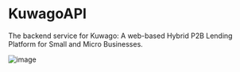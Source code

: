 # KuwagoAPI

The backend service for Kuwago: A web-based Hybrid P2B Lending Platform for Small and Micro Businesses.

![image](https://github.com/user-attachments/assets/00dfb558-296b-4440-8e43-6288bb35bdaf)
